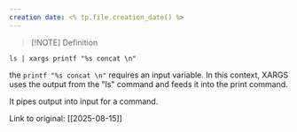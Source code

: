 ```yaml
---
creation date: <% tp.file.creation_date() %>
---
```


> [!NOTE] Definition
> 

```
ls | xargs printf "%s concat \n"
```

the `printf "%s concat \n"` requires an input variable. In this context, XARGS uses the output from the "ls" command and feeds it into the print command.

It pipes output into input for a command.

Link to original: [[2025-08-15]]
